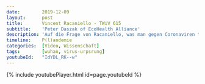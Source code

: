 ```yaml
---
date:        2019-12-09
layout:      post
title:       Vincent Racaniello - TWiV 615
subtitle:    'Peter Daszak of EcoHealth Alliance'
description: 'Auf die Frage von Racaniello, was man gegen Coronaviren tun könne, da es weder einen Impfstoff noch ein Therapeutikum für sie gebe, scheint Daszak bei Minute 29:54 zu verraten, dass das Ziel der GoF-Experimente die Entwicklung eines Pan-Coronavirus-Impfstoffs für viele verschiedene Arten von Coronaviren sei.<br/>Aus seiner Antwort geht hervor, dass die WIV kurz vor Ausbruch der Pandemie Coronaviren im Labor modifiziert hat. „Man kann sie im Labor ziemlich leicht manipulieren.“ Was er dann erwähnte, ist das verräterische Merkmal von SARS-CoV-2 geworden, sein Spike-Protein: „Das Spike-Protein steuert eine Menge von dem, was mit dem Coronavirus passiert, das zoonotische Risiko.“'
timeline:    P(l)andemie
categories:  [Video, Wissenschaft]
tags:        [wuhan, virus-urpsrung]
youtubeId:   "IdYDL_RK--w"
---
```

{% include youtubePlayer.html id=page.youtubeId %}
